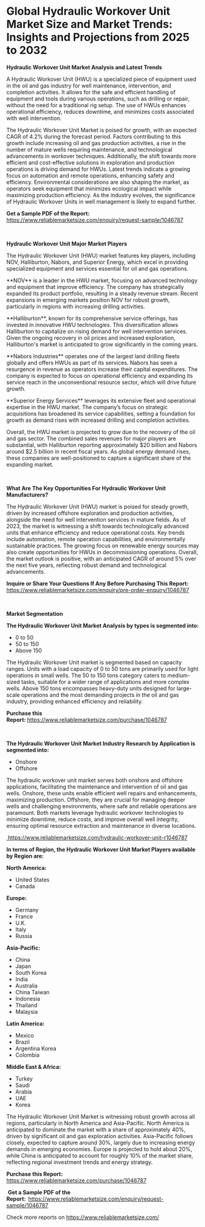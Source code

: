 <p><h1>Global Hydraulic Workover Unit Market Size and Market Trends: Insights and Projections from 2025 to 2032</h1></p><p><strong>Hydraulic Workover Unit Market Analysis and Latest Trends</strong></p>
<p><p>A Hydraulic Workover Unit (HWU) is a specialized piece of equipment used in the oil and gas industry for well maintenance, intervention, and completion activities. It allows for the safe and efficient handling of equipment and tools during various operations, such as drilling or repair, without the need for a traditional rig setup. The use of HWUs enhances operational efficiency, reduces downtime, and minimizes costs associated with well intervention.</p><p>The Hydraulic Workover Unit Market is poised for growth, with an expected CAGR of 4.2% during the forecast period. Factors contributing to this growth include increasing oil and gas production activities, a rise in the number of mature wells requiring maintenance, and technological advancements in workover techniques. Additionally, the shift towards more efficient and cost-effective solutions in exploration and production operations is driving demand for HWUs. Latest trends indicate a growing focus on automation and remote operations, enhancing safety and efficiency. Environmental considerations are also shaping the market, as operators seek equipment that minimizes ecological impact while maximizing production efficiency. As the industry evolves, the significance of Hydraulic Workover Units in well management is likely to expand further.</p></p>
<p><strong>Get a Sample PDF of the Report:&nbsp;</strong> <a href="https://www.reliablemarketsize.com/enquiry/request-sample/1046787?utm_campaign=3217&utm_medium=2&utm_source=Github&utm_content=ia&utm_term=22032025&utm_id=hydraulic-workover-unit">https://www.reliablemarketsize.com/enquiry/request-sample/1046787</a></p>
<p>&nbsp;</p>
<p><strong>Hydraulic Workover Unit Major Market Players</strong></p>
<p><p>The Hydraulic Workover Unit (HWU) market features key players, including NOV, Halliburton, Nabors, and Superior Energy, which excel in providing specialized equipment and services essential for oil and gas operations. </p><p>**NOV** is a leader in the HWU market, focusing on advanced technology and equipment that improve efficiency. The company has strategically expanded its product portfolio, resulting in a steady revenue stream. Recent expansions in emerging markets position NOV for robust growth, particularly in regions with increasing drilling activities.</p><p>**Halliburton**, known for its comprehensive service offerings, has invested in innovative HWU technologies. This diversification allows Halliburton to capitalize on rising demand for well intervention services. Given the ongoing recovery in oil prices and increased exploration, Halliburton's market is anticipated to grow significantly in the coming years.</p><p>**Nabors Industries** operates one of the largest land drilling fleets globally and offers HWUs as part of its services. Nabors has seen a resurgence in revenue as operators increase their capital expenditures. The company is expected to focus on operational efficiency and expanding its service reach in the unconventional resource sector, which will drive future growth.</p><p>**Superior Energy Services** leverages its extensive fleet and operational expertise in the HWU market. The company’s focus on strategic acquisitions has broadened its service capabilities, setting a foundation for growth as demand rises with increased drilling and completion activities.</p><p>Overall, the HWU market is projected to grow due to the recovery of the oil and gas sector. The combined sales revenues for major players are substantial, with Halliburton reporting approximately $20 billion and Nabors around $2.5 billion in recent fiscal years. As global energy demand rises, these companies are well-positioned to capture a significant share of the expanding market.</p></p>
<p>&nbsp;</p>
<p><strong>What Are The Key Opportunities For Hydraulic Workover Unit Manufacturers?</strong></p>
<p><p>The Hydraulic Workover Unit (HWU) market is poised for steady growth, driven by increased offshore exploration and production activities, alongside the need for well intervention services in mature fields. As of 2023, the market is witnessing a shift towards technologically advanced units that enhance efficiency and reduce operational costs. Key trends include automation, remote operation capabilities, and environmentally sustainable practices. The growing focus on renewable energy sources may also create opportunities for HWUs in decommissioning operations. Overall, the market outlook is positive, with an anticipated CAGR of around 5% over the next five years, reflecting robust demand and technological advancements.</p></p>
<p><strong>Inquire or Share Your Questions If Any Before Purchasing This Report:</strong> <a href="https://www.reliablemarketsize.com/enquiry/pre-order-enquiry/1046787?utm_campaign=3217&utm_medium=2&utm_source=Github&utm_content=ia&utm_term=22032025&utm_id=hydraulic-workover-unit">https://www.reliablemarketsize.com/enquiry/pre-order-enquiry/1046787</a></p>
<p>&nbsp;</p>
<p><strong>Market Segmentation</strong></p>
<p><strong>The Hydraulic Workover Unit Market Analysis by types is segmented into:</strong></p>
<p><ul><li>0 to 50</li><li>50 to 150</li><li>Above 150</li></ul></p>
<p><p>The Hydraulic Workover Unit market is segmented based on capacity ranges. Units with a load capacity of 0 to 50 tons are primarily used for light operations in small wells. The 50 to 150 tons category caters to medium-sized tasks, suitable for a wider range of applications and more complex wells. Above 150 tons encompasses heavy-duty units designed for large-scale operations and the most demanding projects in the oil and gas industry, providing enhanced efficiency and reliability.</p></p>
<p><strong>Purchase this Report:&nbsp;</strong><a href="https://www.reliablemarketsize.com/purchase/1046787?utm_campaign=3217&utm_medium=2&utm_source=Github&utm_content=ia&utm_term=22032025&utm_id=hydraulic-workover-unit">https://www.reliablemarketsize.com/purchase/1046787</a></p>
<p>&nbsp;</p>
<p><strong>The Hydraulic Workover Unit Market Industry Research by Application is segmented into:</strong></p>
<p><ul><li>Onshore</li><li>Offshore</li></ul></p>
<p><p>The hydraulic workover unit market serves both onshore and offshore applications, facilitating the maintenance and intervention of oil and gas wells. Onshore, these units enable efficient well repairs and enhancements, maximizing production. Offshore, they are crucial for managing deeper wells and challenging environments, where safe and reliable operations are paramount. Both markets leverage hydraulic workover technologies to minimize downtime, reduce costs, and improve overall well integrity, ensuring optimal resource extraction and maintenance in diverse locations.</p></p>
<p><a href="https://www.reliablemarketsize.com/hydraulic-workover-unit-r1046787?utm_campaign=3217&utm_medium=2&utm_source=Github&utm_content=ia&utm_term=22032025&utm_id=hydraulic-workover-unit">&nbsp;https://www.reliablemarketsize.com/hydraulic-workover-unit-r1046787</a></p>
<p><strong>In terms of Region, the Hydraulic Workover Unit Market Players available by Region are:</strong></p>
<p>
    <p> <strong> North America: </strong>
        <ul>
            <li>United States</li>
            <li>Canada</li>
        </ul>
        </p> 
    <p> <strong> Europe: </strong>
        <ul>
            <li>Germany</li>
            <li>France</li>
            <li>U.K.</li>
            <li>Italy</li>
            <li>Russia</li>
        </ul>
        </p> 
    <p> <strong> Asia-Pacific: </strong>
        <ul>
            <li>China</li>
            <li>Japan</li>
            <li>South Korea</li>
            <li>India</li>
            <li>Australia</li>
            <li>China Taiwan</li>
            <li>Indonesia</li>
            <li>Thailand</li>
            <li>Malaysia</li>
        </ul>
        </p> 
    <p> <strong> Latin America: </strong>
        <ul>
            <li>Mexico</li>
            <li>Brazil</li>
            <li>Argentina Korea</li>
            <li>Colombia</li>
        </ul>
        </p> 
    <p> <strong> Middle East & Africa: </strong>
        <ul>
            <li>Turkey</li>
            <li>Saudi</li>
            <li>Arabia</li>
            <li>UAE</li>
            <li>Korea</li>
        </ul>
    </p>
    </p>
<p><p>The Hydraulic Workover Unit Market is witnessing robust growth across all regions, particularly in North America and Asia-Pacific. North America is anticipated to dominate the market with a share of approximately 40%, driven by significant oil and gas exploration activities. Asia-Pacific follows closely, expected to capture around 30%, largely due to increasing energy demands in emerging economies. Europe is projected to hold about 20%, while China is anticipated to account for roughly 10% of the market share, reflecting regional investment trends and energy strategy.</p></p>
<p><strong>Purchase this Report: </strong><a href="https://www.reliablemarketsize.com/purchase/1046787?utm_campaign=3217&utm_medium=2&utm_source=Github&utm_content=ia&utm_term=22032025&utm_id=hydraulic-workover-unit">https://www.reliablemarketsize.com/purchase/1046787</a></p>
<p>&nbsp;<strong>Get a Sample PDF of the Report:&nbsp;&nbsp;</strong><a href="https://www.reliablemarketsize.com/enquiry/request-sample/1046787?utm_campaign=3217&utm_medium=2&utm_source=Github&utm_content=ia&utm_term=22032025&utm_id=hydraulic-workover-unit">https://www.reliablemarketsize.com/enquiry/request-sample/1046787</a></p>
<p><strong></strong></p>
<p>Check more reports on <a href="https://www.reliablemarketsize.com/?utm_campaign=3217&utm_medium=2&utm_source=Github&utm_content=ia&utm_term=22032025&utm_id=hydraulic-workover-unit">https://www.reliablemarketsize.com/</a></p>